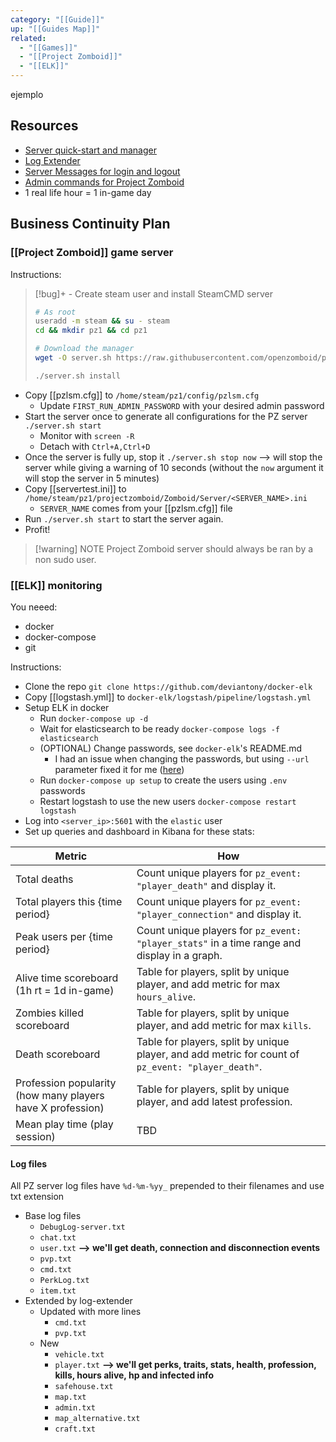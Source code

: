 ```yaml
---
category: "[[Guide]]"
up: "[[Guides Map]]"
related:
  - "[[Games]]"
  - "[[Project Zomboid]]"
  - "[[ELK]]"
---
```

ejemplo
## Resources
- [Server quick-start and manager](https://github.com/openzomboid/pzlsm)
- [Log Extender](https://github.com/openzomboid/log-extender)
- [Server Messages for login and logout](https://steamcommunity.com/sharedfiles/filedetails/?id=2759895539)
- [Admin commands for Project Zomboid](https://help.akliz.net/docs/admin-commands-for-project-zomboid)
- 1 real life hour = 1 in-game day
## Business Continuity Plan
### [[Project Zomboid]] game server
Instructions:

> [!bug]+ - Create steam user and install SteamCMD server
> 
> ```bash
> # As root
> useradd -m steam && su - steam
> cd && mkdir pz1 && cd pz1
> 
> # Download the manager
> wget -O server.sh https://raw.githubusercontent.com/openzomboid/pzlsm/master/server.sh && chmod +x server.sh
> 
> ./server.sh install
> ```

- Copy [[pzlsm.cfg]] to `/home/steam/pz1/config/pzlsm.cfg`
	- Update `FIRST_RUN_ADMIN_PASSWORD` with your desired admin password
- Start the server once to generate all configurations for the PZ server `./server.sh start`
	- Monitor with `screen -R`
	- Detach with `Ctrl+A,Ctrl+D`
- Once the server is fully up, stop it `./server.sh stop now` --> will stop the server while giving a warning of 10 seconds (without the `now` argument it will stop the server in 5 minutes)
- Copy  [[servertest.ini]] to `/home/steam/pz1/projectzomboid/Zomboid/Server/<SERVER_NAME>.ini`
	- `SERVER_NAME` comes from your [[pzlsm.cfg]] file
- Run `./server.sh start` to start the server again.
- Profit!

> [!warning] NOTE
> Project Zomboid server should always be ran by a non sudo user.
### [[ELK]] monitoring
You neeed:
- docker
- docker-compose
- git

Instructions:
-  Clone the repo `git clone https://github.com/deviantony/docker-elk`
-  Copy [[logstash.yml]] to `docker-elk/logstash/pipeline/logstash.yml`
- Setup ELK in docker
	- Run `docker-compose up -d`
	-  Wait for elasticsearch to be ready `docker-compose logs -f elasticsearch`
	- (OPTIONAL) Change passwords, see `docker-elk`'s README.md
		- I had an issue when changing the passwords, but using `--url` parameter fixed it for me ([here](https://github.com/deviantony/docker-elk/issues/956#issue-2094478592)) 
	- Run `docker-compose up setup` to create the users using `.env` passwords
	- Restart logstash to use the new users `docker-compose restart logstash`
- Log into `<server_ip>:5601` with the `elastic` user
- Set up queries and dashboard in Kibana for these stats:

| Metric | How |
| ---- | ---- |
| Total deaths | Count unique players for `pz_event: "player_death"` and display it. |
| Total players this {time period} | Count unique players for `pz_event: "player_connection"` and display it. |
| Peak users per {time period} | Count unique players for `pz_event: "player_stats"` in a time range and display in a graph. |
| Alive time scoreboard (1h rt = 1d in-game) | Table for players, split by unique player, and add metric for max `hours_alive`. |
| Zombies killed scoreboard | Table for players, split by unique player, and add metric for max `kills`. |
| Death scoreboard | Table for players, split by unique player, and add metric for count of `pz_event: "player_death"`. |
| Profession popularity (how many players have X profession) | Table for players, split by unique player, and add latest profession. |
| Mean play time (play session) | TBD |
#### Log files
All PZ server log files have `%d-%m-%yy_` prepended to their filenames and use txt extension
- Base log files
	- `DebugLog-server.txt`
	- `chat.txt`
	- `user.txt` **--> we'll get death, connection and disconnection events**
	- `pvp.txt`
	- `cmd.txt`
	- `PerkLog.txt`
	- `item.txt`
-  Extended by log-extender
	- Updated with more lines
		- `cmd.txt`
		- `pvp.txt`
	- New
		- `vehicle.txt`
		- `player.txt` **--> we'll get perks, traits, stats, health, profession, kills, hours alive, hp and infected info**
		- `safehouse.txt`
		- `map.txt`
		- `admin.txt`
		- `map_alternative.txt`
		- `craft.txt`
